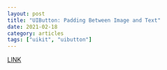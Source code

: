 ```yaml
---
layout: post
title: "UIButton: Padding Between Image and Text"
date: 2021-02-18
category: articles
tags: ["uikit", "uibutton"]
---
```

[LINK](https://noahgilmore.com/blog/uibutton-padding/)